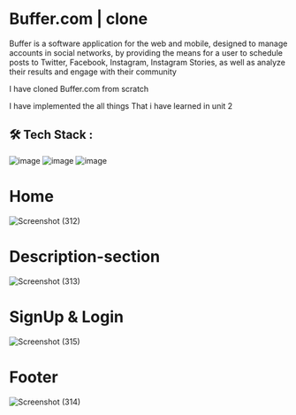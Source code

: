 # Buffer.com | clone

Buffer is a software application for the web and mobile, designed to manage accounts in social networks, by providing the means for a user to schedule posts to Twitter, Facebook, Instagram, Instagram Stories, as well as analyze their results and engage with their community




I have cloned Buffer.com from scratch

I have implemented  the all things That i have learned in unit 2

## 🛠 Tech Stack :

![image](https://img.shields.io/badge/HTML5-E34F26?style=for-the-badge&logo=html5&logoColor=white) ![image](https://img.shields.io/badge/CSS3-1572B6?style=for-the-badge&logo=css3&logoColor=white)   ![image](https://img.shields.io/badge/JavaScript-F7DF1E?style=for-the-badge&logo=javascript&logoColor=black)  

#  Home


![Screenshot (312)](https://user-images.githubusercontent.com/110048573/210441036-54d3560a-86ca-4406-ae48-ec50298abbb0.png)

# Description-section
![Screenshot (313)](https://user-images.githubusercontent.com/110048573/210441700-88dad8f8-d5e7-4aeb-9f0f-1a73bb100675.png)

# SignUp & Login

![Screenshot (315)](https://user-images.githubusercontent.com/110048573/210441609-e2c7467b-1207-4c95-8271-af0c29d5757a.png)


# Footer
![Screenshot (314)](https://user-images.githubusercontent.com/110048573/210441551-454b3d90-42e8-46d2-81fc-9e8483ae479f.png)
